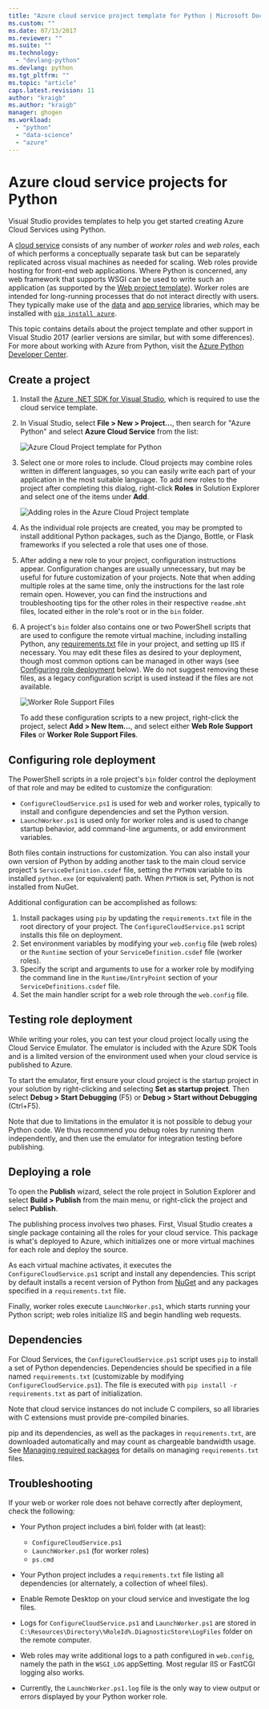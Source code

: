 ```yaml
---
title: "Azure cloud service project template for Python | Microsoft Docs"
ms.custom: ""
ms.date: 07/13/2017
ms.reviewer: ""
ms.suite: ""
ms.technology: 
  - "devlang-python"
ms.devlang: python
ms.tgt_pltfrm: ""
ms.topic: "article"
caps.latest.revision: 11
author: "kraigb"
ms.author: "kraigb"
manager: ghogen
ms.workload: 
  - "python"
  - "data-science"
  - "azure"
---
```


# Azure cloud service projects for Python

Visual Studio provides templates to help you get started creating Azure Cloud Services using Python.

A [cloud service](http://go.microsoft.com/fwlink/?LinkId=306052) consists of any number of *worker roles* and *web roles*, each of which performs a conceptually separate task but can be separately replicated across visual machines as needed for scaling. Web roles provide hosting for front-end web applications. Where Python is concerned, any web framework that supports WSGI can be used to write such an application (as supported by the [Web project template](template-web.md)). Worker roles are intended for long-running processes that do not interact directly with users. They typically make use of the [data](http://go.microsoft.com/fwlink/?LinkId=401571) and [app service](http://go.microsoft.com/fwlink/?LinkId=401572) libraries, which may be installed with [`pip install azure`](http://pypi.org/project/azure).

This topic contains details about the project template and other support in Visual Studio 2017 (earlier versions are similar, but with some differences). For more about working with Azure from Python, visit the [Azure Python Developer Center](http://go.microsoft.com/fwlink/?linkid=254360).

## Create a project

1. Install the [Azure .NET SDK for Visual Studio](https://www.visualstudio.com/vs/azure-tools/), which is required to use the cloud service template.
1. In Visual Studio, select **File > New > Project...**, then search for "Azure Python" and select **Azure Cloud Service** from the list:

    ![Azure Cloud Project template for Python](media/template-azure-cloud-project.png)

1. Select one or more roles to include. Cloud projects may combine roles written in different languages, so you can easily write each part of your application in the most suitable language. To add new roles to the project after completing this dialog, right-click **Roles** in Solution Explorer and select one of the items under **Add**.

    ![Adding roles in the Azure Cloud Project template](media/template-azure-cloud-service-project-wizard.png)

1. As the individual role projects are created, you may be prompted to install additional Python packages, such as the Django, Bottle, or Flask frameworks if you selected a role that uses one of those.

1. After adding a new role to your project, configuration instructions appear. Configuration changes are usually unnecessary, but may be useful for future customization of your projects. Note that when adding multiple roles at the same time, only the instructions for the last role remain open. However, you can find the instructions and troubleshooting tips for the other roles in their respective `readme.mht` files, located either in the role's root or in the `bin` folder.

1. A project's `bin` folder also contains one or two PowerShell scripts that are used to configure the remote virtual machine, including installing Python, any [requirements.txt](#dependencies) file in your project, and setting up IIS if necessary. You may edit these files as desired to your deployment, though most common options can be managed in other ways (see [Configuring role deployment](#configuring-role-deployment) below). We do not suggest removing these files, as a legacy configuration script is used instead if the files are not available.

    ![Worker Role Support Files](media/template-azure-cloud-service-worker-role-support-files.png)

    To add these configuration scripts to a new project, right-click the project, select **Add > New Item...**, and select either **Web Role Support Files** or **Worker Role Support Files**.

## Configuring role deployment

The PowerShell scripts in a role project's `bin` folder control the deployment of that role and may be edited to customize the configuration:

- `ConfigureCloudService.ps1` is used for web and worker roles, typically to install and configure dependencies and set the Python version.
- `LaunchWorker.ps1` is used only for worker roles and is used to change startup behavior, add command-line arguments, or add environment variables.

Both files contain instructions for customization. You can also install your own version of Python by adding another task to the main cloud service project's `ServiceDefinition.csdef` file, setting the `PYTHON` variable to its installed `python.exe` (or equivalent) path. When `PYTHON` is set, Python is not installed from NuGet.

Additional configuration can be accomplished as follows:

1. Install packages using `pip` by updating the `requirements.txt` file in the root directory of your project. The `ConfigureCloudService.ps1` script installs this file on deployment.
1. Set environment variables by modifying your `web.config` file (web roles) or the `Runtime` section of your `ServiceDefinition.csdef` file (worker roles).
1. Specify the script and arguments to use for a worker role by modifying the command line in the `Runtime/EntryPoint` section of your `ServiceDefinitions.csdef` file.
1. Set the main handler script for a web role through the `web.config` file.

## Testing role deployment

While writing your roles, you can test your cloud project locally using the Cloud Service Emulator. The emulator is included with the Azure SDK Tools and is a limited version of the environment used when your cloud service is published to Azure.

To start the emulator, first ensure your cloud project is the startup project in your solution by right-clicking and selecting **Set as startup project**. Then select **Debug > Start Debugging** (F5) or **Debug > Start without Debugging** (Ctrl+F5).

Note that due to limitations in the emulator it is not possible to debug your Python code. We thus recommend you debug roles by running them independently, and then use the emulator for integration testing before publishing.

## Deploying a role

To open the **Publish** wizard, select the role project in Solution Explorer and select **Build > Publish** from the main menu, or right-click the project and select **Publish**.

The publishing process involves two phases. First, Visual Studio creates a single package containing all the roles for your cloud service. This package is what's deployed to Azure, which initializes one or more virtual machines for each role and deploy the source.

As each virtual machine activates, it executes the `ConfigureCloudService.ps1` script and install any dependencies. This script by default installs a recent version of Python from [NuGet](https://www.nuget.org/packages?q=Tags%3A%22python%22+Authors%3A%22Python+Software+Foundation%22) and any packages specified in a `requirements.txt` file.

Finally, worker roles execute `LaunchWorker.ps1`, which starts running your Python script; web roles initialize IIS and begin handling web requests.

## Dependencies

For Cloud Services, the `ConfigureCloudService.ps1` script uses `pip` to install a set of Python dependencies. Dependencies should be specified in a file named `requirements.txt` (customizable by modifying `ConfigureCloudService.ps1`). The file is executed with `pip install -r requirements.txt` as part of initialization.

Note that cloud service instances do not include C compilers, so all libraries with C extensions must provide pre-compiled binaries.

pip and its dependencies, as well as the packages in `requirements.txt`, are downloaded automatically and may count as chargeable bandwidth usage. See [Managing required packages](python-environments.md#managing-required-packages-requirementstxt) for details on managing `requirements.txt` files.

## Troubleshooting

If your web or worker role does not behave correctly after deployment, check the following:

- Your Python project includes a bin\ folder with (at least):

  - `ConfigureCloudService.ps1`
  - `LaunchWorker.ps1` (for worker roles)
  - `ps.cmd`

- Your Python project includes a `requirements.txt` file listing all dependencies (or alternately, a collection of wheel files).
- Enable Remote Desktop on your cloud service and investigate the log files.
- Logs for `ConfigureCloudService.ps1` and `LaunchWorker.ps1` are stored in `C:\Resources\Directory\%RoleId%.DiagnosticStore\LogFiles` folder on the remote computer.
- Web roles may write additional logs to a path configured in `web.config`, namely the path in the `WSGI_LOG` appSetting. Most regular IIS or FastCGI logging also works.
- Currently, the `LaunchWorker.ps1.log` file is the only way to view output or errors displayed by your Python worker role.